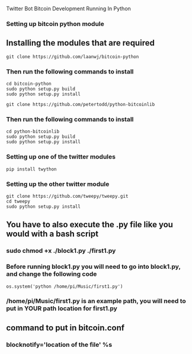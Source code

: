 Twitter Bot Bitcoin Development Running In Python

### Setting up bitcoin python module

## Installing the modules that are required

```
git clone https://github.com/laanwj/bitcoin-python
```

### Then run the following commands to install

```
cd bitcoin-python
sudo python setup.py build
sudo python setup.py install
```

```
git clone https://github.com/petertodd/python-bitcoinlib
```

### Then run the following commands to install

```
cd python-bitcoinlib
sudo python setup.py build
sudo python setup.py install
```

### Setting up one of the twitter modules

```
pip install twython
```

### Setting up the other twitter module

```
git clone https://github.com/tweepy/tweepy.git
cd tweepy
sudo python setup.py install
```

## You have to also execute the .py file like you would with a bash script

### sudo chmod +x ./block1.py ./first1.py

### Before running block1.py you will need to go into block1.py, and change the following code

```
os.system('python /home/pi/Music/first1.py')
```

### /home/pi/Music/first1.py is an example path, you will need to put in YOUR path location for first1.py

## command to put in bitcoin.conf
### blocknotify='location of the file' %s

